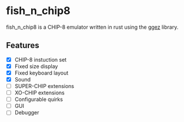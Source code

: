 # fish_n_chip8
fish_n_chip8 is a CHIP-8 emulator written in rust using the [ggez](https://crates.io/crates/ggez) library.

## Features
- [X] CHIP-8 instuction set
- [X] Fixed size display
- [X] Fixed keyboard layout
- [X] Sound
- [ ] SUPER-CHIP extensions
- [ ] XO-CHIP extensions
- [ ] Configurable quirks
- [ ] GUI
- [ ] Debugger